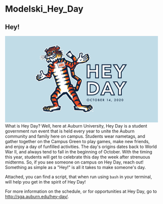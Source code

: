 # Modelski_Hey_Day
## Hey! 

![](https://github.com/AUCompBio/Modelski_Hey_Day/blob/main/Hey.jpg)
What is Hey Day? Well, here at Auburn University, Hey Day is a student government run event that is held every year to unite the Auburn community and family here on campus. Students wear nametags, and gather together on the Campus Green to play games, make new friends, and enjoy a day of funfilled activities. The day's origins dates back to World War II, and always tend to fall in the beginning of October. With the timing this year, students will get to celebrate this day the week after strenuous midterms. So, if you see someone on campus on Hey Day, reach out! Something as simple as a "Hey!" is all it takes to make someone's day. 

Attached, you can find a script, that when run using `bash` in your terminal, will help you get in the spirit of Hey Day! 

For more information on the schedule, or for opportunities at Hey Day, go to  http://sga.auburn.edu/hey-day/. 
